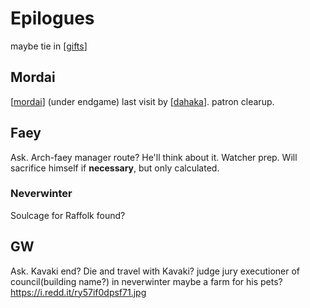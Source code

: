 # Epilogues

maybe tie in [[gifts]]
## Mordai
[[mordai]] (under endgame) last visit by [[dahaka]].
patron clearup.

## Faey
Ask.
Arch-faey manager route?
He'll think about it.
Watcher prep.
Will sacrifice himself if __necessary__, but only calculated.

### Neverwinter
Soulcage for Raffolk found?

## GW
Ask. Kavaki end? Die and travel with Kavaki?
judge jury executioner of council(building name?) in neverwinter
maybe a farm for his pets? https://i.redd.it/ry57if0dpsf71.jpg

[//begin]: # "Autogenerated link references for markdown compatibility"
[gifts]: rules/gifts "gifts"
[mordai]: pcs/mordai "Mordai"
[dahaka]: deities/dahaka "Dahaka"
[//end]: # "Autogenerated link references"
